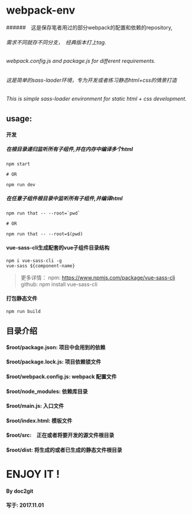 # webpack-env
######　这是保存笔者用过的部分webpack的配置和依赖的repository,
###### 需求不同就存不同分支，　经典版本打上tag.
###### webpack.config.js and package.js for different requirements.

###### 这是简单的sass-laoder环境，专为开发或者练习静态html+css的情景打造
###### This is simple sass-loader environment for static html + css development.

## usage: 

#### 开发
##### 在根目录递归监听所有子组件,并在内存中编译多个html
``` lang=shell
npm start

# OR

npm run dev
```
##### 在任意子组件根目录中监听所有子组件,并编译html
``` lang=shell
npm run that -- --root=`pwd`

# OR

npm run that -- --root=$(pwd)
```

#### vue-sass-cli生成配套的vue子组件目录结构
``` lang=shell
npm i vue-sass-cli -g
vue-sass ${component-name}
```
> 更多详情： npm: https://www.npmjs.com/package/vue-sass-cli
>          github: npm install vue-sass-cli

#### 打包静态文件
``` lang=shell
npm run build
```

## 目录介绍
#### $root/package.json: 项目中会用到的依赖
#### $root/package.lock.js: 项目依赖锁文件
#### $root/webpack.config.js:  webpack 配置文件
#### $root/node_modules: 依赖库目录
#### $root/main.js: 入口文件
#### $root/index.html: 模板文件
#### $root/src:　正在或者将要开发的源文件根目录
#### $root/dist: 将生成的或者已生成的静态文件根目录

# ENJOY IT ! 
 
#### By doc2git 
#### 写于: 2017.11.01 
        

